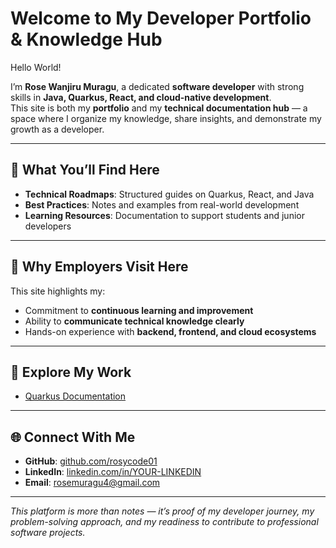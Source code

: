 # Welcome to My Developer Portfolio & Knowledge Hub

Hello World!

I’m **Rose Wanjiru Muragu**, a dedicated **software developer** with strong skills in **Java, Quarkus, React, and cloud-native development**.  
This site is both my **portfolio** and my **technical documentation hub** — a space where I organize my knowledge, share insights, and demonstrate my growth as a developer.

---

## 🌟 What You’ll Find Here

- **Technical Roadmaps**: Structured guides on Quarkus, React, and Java
- **Best Practices**: Notes and examples from real-world development
- **Learning Resources**: Documentation to support students and junior developers

---

## 💼 Why Employers Visit Here

This site highlights my:

- Commitment to **continuous learning and improvement**
- Ability to **communicate technical knowledge clearly**
- Hands-on experience with **backend, frontend, and cloud ecosystems**

---

## 📂 Explore My Work

- [Quarkus Documentation](Quarkus/intro.md)

---

## 🌐 Connect With Me

- **GitHub**: [github.com/rosycode01](https://github.com/rosycode01)
- **LinkedIn**: [linkedin.com/in/YOUR-LINKEDIN](https://www.linkedin.com/in/rosycode01/)
- **Email**: rosemuragu4@gmail.com

---

_This platform is more than notes — it’s proof of my developer journey, my problem-solving approach, and my readiness to contribute to professional software projects._
